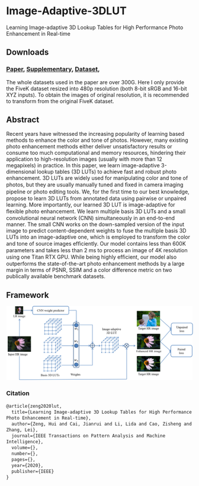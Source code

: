 # Image-Adaptive-3DLUT
Learning Image-adaptive 3D Lookup Tables for High Performance Photo Enhancement in Real-time

## Downloads
### [Paper](https://www4.comp.polyu.edu.hk/~cslzhang/paper/PAMI_LUT.pdf), [Supplementary](https://www4.comp.polyu.edu.hk/~cslzhang/paper/Supplement_LUT.pdf), [Dataset](https://connectpolyu-my.sharepoint.com/:f:/g/personal/16901447r_connect_polyu_hk/EqNGuQUKZe9Cv3fPG08OmGEBbHMUXey2aU03E21dFZwJyg?e=QNCMMZ),
The whole datasets used in the paper are over 300G. Here I only provide the FiveK dataset resized into 480p resolution (both 8-bit sRGB and 16-bit XYZ inputs). To obtain the images of original resolution, it is recommended to transform from the original FiveK dataset. 

## Abstract
Recent years have witnessed the increasing popularity of learning based methods to enhance the color and tone of photos. However, many existing photo enhancement methods either deliver unsatisfactory results or consume too much computational and memory resources, hindering their application to high-resolution images (usually with more than 12 megapixels) in practice. In this paper, we learn image-adaptive 3-dimensional lookup tables (3D LUTs) to achieve fast and robust photo enhancement. 3D LUTs are widely used for manipulating color and tone of photos, but they are usually manually tuned and ﬁxed in camera imaging pipeline or photo editing tools. We, for the ﬁrst time to our best knowledge, propose to learn 3D LUTs from annotated data using pairwise or unpaired learning. More importantly, our learned 3D LUT is image-adaptive for ﬂexible photo enhancement. We learn multiple basis 3D LUTs and a small convolutional neural network (CNN) simultaneously in an end-to-end manner. The small CNN works on the down-sampled version of the input image to predict content-dependent weights to fuse the multiple basis 3D LUTs into an image-adaptive one, which is employed to transform the color and tone of source images efﬁciently. Our model contains less than 600K parameters and takes less than 2 ms to process an image of 4K resolution using one Titan RTX GPU. While being highly efﬁcient, our model also outperforms the state-of-the-art photo enhancement methods by a large margin in terms of PSNR, SSIM and a color difference metric on two publically available benchmark datasets. 

## Framework
<img src="figures/framework2.png" width="1024px"/> 


### Citation
```
@article{zeng2020lut,
  title={Learning Image-adaptive 3D Lookup Tables for High Performance Photo Enhancement in Real-time},
  author={Zeng, Hui and Cai, Jianrui and Li, Lida and Cao, Zisheng and Zhang, Lei},
  journal={IEEE Transactions on Pattern Analysis and Machine Intelligence},
  volume={},
  number={},
  pages={},
  year={2020},
  publisher={IEEE}
}
```
